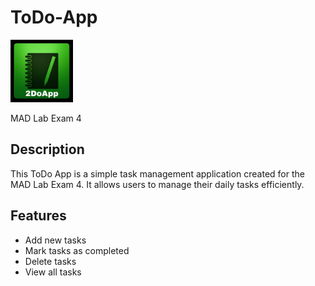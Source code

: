 # ToDo-App 
<img src="https://github.com/isharaUmayanaga/ToDo-App/blob/master/app/src/main/res/drawable/applogo.jpeg" alt="App Logo" width="100" hight="100">

MAD Lab Exam 4
## Description
This ToDo App is a simple task management application created for the MAD Lab Exam 4. It allows users to manage their daily tasks efficiently.

## Features
- Add new tasks
- Mark tasks as completed
- Delete tasks
- View all tasks


